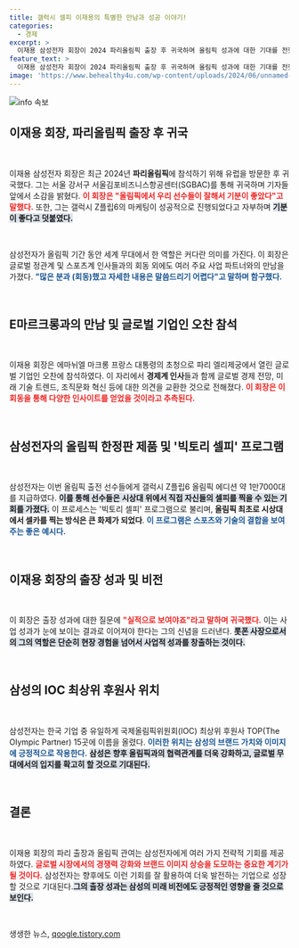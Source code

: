 ```yaml
---
title: 갤럭시 셀피 이재용의 특별한 만남과 성공 이야기!
categories:
  - 경제
excerpt: >
  이재용 삼성전자 회장이 2024 파리올림픽 출장 후 귀국하며 올림픽 성과에 대한 기대를 전했다. 사업 회동에 대한 언급은 삼가했지만, 글로벌 인사들과의 만남에서 새로운 기회를 모색한 것으로 보인다.
feature_text: >
  이재용 삼성전자 회장이 2024 파리올림픽 출장 후 귀국하며 올림픽 성과에 대한 기대를 전했다. 사업 회동에 대한 언급은 삼가했지만, 글로벌 인사들과의 만남에서 새로운 기회를 모색한 것으로 보인다.
image: 'https://www.behealthy4u.com/wp-content/uploads/2024/06/unnamed-file.png'
---
```


<p><img src="https://www.behealthy4u.com/wp-content/uploads/2024/06/unnamed-file.png" alt="info 속보" /></p>

<h2 data-ke-size="size26">이재용 회장, 파리올림픽 출장 후 귀국</h2>

<p data-ke-size="size16">&nbsp;</p>

<p>이재용 삼성전자 회장은 최근 2024년 <b>파리올림픽</b>에 참석하기 위해 유럽을 방문한 후 귀국했다. 그는 서울 강서구 서울김포비즈니스항공센터(SGBAC)를 통해 귀국하며 기자들 앞에서 소감을 밝혔다. <b><span style="color: #ee2323;">이 회장은 "올림픽에서 우리 선수들이 잘해서 기분이 좋았다"고 말했다.</span></b> 또한, 그는 갤럭시 Z플립6의 마케팅이 성공적으로 진행되었다고 자부하며 <b><span style="background-color: #21538527;">기분이 좋다고 덧붙였다.</span></b> </p>

<p data-ke-size="size16">&nbsp;</p>

<p>삼성전자가 올림픽 기간 동안 세계 무대에서 한 역할은 커다란 의미를 가진다. 이 회장은 글로벌 정관계 및 스포츠계 인사들과의 회동 외에도 여러 주요 사업 파트너와의 만남을 가졌다. <b><span style="color: #1a5490;">"많은 분과 (회동)했고 자세한 내용은 말씀드리기 어렵다"고 말하며 함구했다.</span></b> </p>

<p data-ke-size="size16">&nbsp;</p>

<h2 data-ke-size="size26">E마르크롱과의 만남 및 글로벌 기업인 오찬 참석</h2>

<p data-ke-size="size16">&nbsp;</p>

<p>이재용 회장은 에마뉘엘 마크롱 프랑스 대통령의 초청으로 파리 엘리제궁에서 열린 글로벌 기업인 오찬에 참석하였다. 이 자리에서 <b>경제계 인사</b>들과 함께 글로벌 경제 전망, 미래 기술 트렌드, 조직문화 혁신 등에 대한 의견을 교환한 것으로 전해졌다. <b><span style="color: #ee2323;">이 회장은 이 회동을 통해 다양한 인사이트를 얻었을 것이라고 추측된다.</span></b> </p>

<p data-ke-size="size16">&nbsp;</p>

<h2 data-ke-size="size26">삼성전자의 올림픽 한정판 제품 및 '빅토리 셀피' 프로그램</h2>

<p data-ke-size="size16">&nbsp;</p>

<p>삼성전자는 이번 올림픽 출전 선수들에게 갤럭시 Z플립6 올림픽 에디션 약 1만7000대를 지급하였다. <b><span style="background-color: #21538527;">이를 통해 선수들은 시상대 위에서 직접 자신들의 셀피를 찍을 수 있는 기회를 가졌다.</span></b> 이 프로세스는 '빅토리 셀피' 프로그램으로 불리며,<b> 올림픽 최초로 시상대에서 셀카를 찍는 방식은 큰 화제가 되었다</b>. <b><span style="color: #1a5490;">이 프로그램은 스포츠와 기술의 결합을 보여주는 좋은 예시다.</span></b> </p>

<p data-ke-size="size16">&nbsp;</p>

<h2 data-ke-size="size26">이재용 회장의 출장 성과 및 비전</h2>

<p data-ke-size="size16">&nbsp;</p>

<p>이 회장은 출장 성과에 대한 질문에 <b><span style="color: #ee2323;">"실적으로 보여야죠"라고 말하며 귀국했다.</span></b> 이는 사업 성과가 눈에 보이는 결과로 이어져야 한다는 그의 신념을 드러낸다. <b><span style="background-color: #21538527;">롯폰 사장으로서의 그의 역할은 단순히 현장 경험을 넘어서 사업적 성과를 창출하는 것이다.</span></b></p>

<p data-ke-size="size16">&nbsp;</p>

<h2 data-ke-size="size26">삼성의 IOC 최상위 후원사 위치</h2>

<p data-ke-size="size16">&nbsp;</p>

<p>삼성전자는 한국 기업 중 유일하게 국제올림픽위원회(IOC) 최상위 후원사 TOP(The Olympic Partner) 15곳에 이름을 올렸다. <b><span style="color: #1a5490;">이러한 위치는 삼성의 브랜드 가치와 이미지에 긍정적으로 작용한다.</span></b> <b><span style="background-color: #21538527;">삼성은 향후 올림픽과의 협력관계를 더욱 강화하고, 글로벌 무대에서의 입지를 확고히 할 것으로 기대된다.</span></b></p>

<p data-ke-size="size16">&nbsp;</p>

<h2 data-ke-size="size26">결론</h2>

<p data-ke-size="size16">&nbsp;</p>

<p>이재용 회장의 파리 출장과 올림픽 관여는 삼성전자에게 여러 가지 전략적 기회를 제공하였다. <b><span style="color: #ee2323;">글로벌 시장에서의 경쟁력 강화와 브랜드 이미지 상승을 도모하는 중요한 계기가 될 것이다.</span></b> 삼성전자는 향후에도 이런 기회를 잘 활용하여 더욱 발전하는 기업으로 성장할 것으로 기대된다.<b><span style="background-color: #21538527;">그의 출장 성과는 삼성의 미래 비전에도 긍정적인 영향을 줄 것으로 보인다.</span></b> </p>

<p data-ke-size="size16">&nbsp;</p>
생생한 뉴스, <a href="https://qoogle.tistory.com" rel="dofollow">qoogle.tistory.com</a>


